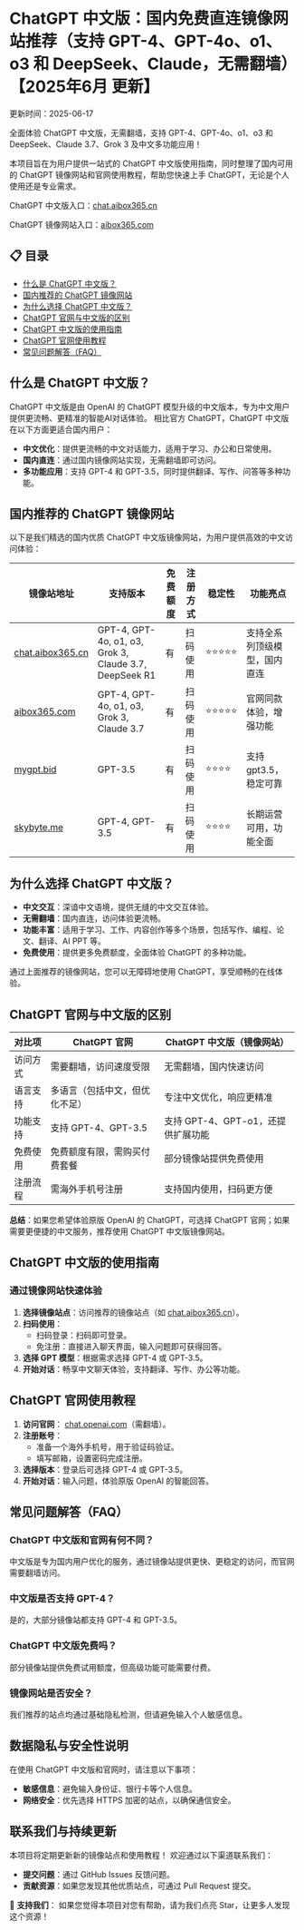 # ChatGPT 中文版：国内免费直连镜像网站推荐（支持 GPT-4、GPT-4o、o1、o3 和 DeepSeek、Claude，无需翻墙）【2025年6月 更新】

更新时间：2025-06-17

全面体验 ChatGPT 中文版，无需翻墙，支持 GPT-4、GPT-4o、o1、o3 和 DeepSeek、Claude 3.7、Grok 3 及中文多功能应用！

本项目旨在为用户提供一站式的 ChatGPT 中文版使用指南，同时整理了国内可用的 ChatGPT 镜像网站和官网使用教程，帮助您快速上手 ChatGPT，无论是个人使用还是专业需求。

ChatGPT 中文版入口：[chat.aibox365.cn](https://chat.aibox365.cn)

ChatGPT 镜像网站入口：[aibox365.com](https://aibox365.com)

## 📋 目录
- [什么是 ChatGPT 中文版？](#什么是-chatgpt-中文版)
- [国内推荐的 ChatGPT 镜像网站](#国内推荐的-chatgpt-镜像网站)
- [为什么选择 ChatGPT 中文版？](#为什么选择-chatgpt-中文版)
- [ChatGPT 官网与中文版的区别](#chatgpt-官网与中文版的区别)
- [ChatGPT 中文版的使用指南](#chatgpt-中文版的使用指南)
- [ChatGPT 官网使用教程](#chatgpt-官网使用教程)
- [常见问题解答（FAQ）](#常见问题解答faq)

## 什么是 ChatGPT 中文版？
ChatGPT 中文版是由 OpenAI 的 ChatGPT 模型升级的中文版本，专为中文用户提供更流畅、更精准的智能AI对话体验。
相比官方 ChatGPT，ChatGPT 中文版在以下方面更适合国内用户：

- **中文优化**：提供更流畅的中文对话能力，适用于学习、办公和日常使用。
- **国内直连**：通过国内镜像网站实现，无需翻墙即可访问。
- **多功能应用**：支持 GPT-4 和 GPT-3.5，同时提供翻译、写作、问答等多种功能。

## 国内推荐的 ChatGPT 镜像网站
以下是我们精选的国内优质 ChatGPT 中文版镜像网站，为用户提供高效的中文访问体验：

| 镜像站地址 | 支持版本 | 免费额度 | 注册方式 | 稳定性 | 功能亮点 |
|------------|----------|----------|----------|--------|----------|
| [chat.aibox365.cn](https://chat.aibox365.cn) | GPT-4, GPT-4o, o1, o3, Grok 3, Claude 3.7, DeepSeek R1 | 有 | 扫码使用 | ⭐⭐⭐⭐⭐ | 支持全系列顶级模型，国内直连 |
| [aibox365.com](https://aibox365.com) | GPT-4, GPT-4o, o1, o3, Grok 3, Claude 3.7 | 有 | 扫码使用 | ⭐⭐⭐⭐⭐ | 官网同款体验，增强功能 |
| [mygpt.bid](https://uuu.mygpt.bid) | GPT-3.5 | 有 | 扫码使用 | ⭐⭐⭐⭐ | 支持gpt3.5，稳定可靠 |
| [skybyte.me](https://cgs.skybyte.me) | GPT-4, GPT-3.5 | 有 | 扫码使用 | ⭐⭐⭐⭐ | 长期运营可用，功能全面 |

## 为什么选择 ChatGPT 中文版？
- **中文交互**：深谙中文语境，提供无缝的中文交互体验。
- **无需翻墙**：国内直连，访问体验更流畅。
- **功能丰富**：适用于学习、工作、内容创作等多个场景，包括写作、编程、论文、翻译、AI PPT 等。
- **免费使用**：提供更多免费额度，全面体验 ChatGPT 的多种功能。

通过上面推荐的镜像网站，您可以无障碍地使用 ChatGPT，享受顺畅的在线体验。

## ChatGPT 官网与中文版的区别

| 对比项 | ChatGPT 官网 | ChatGPT 中文版（镜像网站） |
|--------|--------------|----------------------------|
| 访问方式 | 需要翻墙，访问速度受限 | 无需翻墙，国内快速访问 |
| 语言支持 | 多语言（包括中文，但优化不足） | 专注中文优化，响应更精准 |
| 功能支持 | 支持 GPT-4、GPT-3.5 | 支持 GPT-4、GPT-o1，还提供扩展功能 |
| 免费使用 | 免费额度有限，需购买付费套餐 | 部分镜像站提供免费使用 |
| 注册流程 | 需海外手机号注册 | 支持国内使用，扫码更方便 |

**总结**：如果您希望体验原版 OpenAI 的 ChatGPT，可选择 ChatGPT 官网；如果需要更便捷的中文服务，推荐使用 ChatGPT 中文版镜像网站。

## ChatGPT 中文版的使用指南
### 通过镜像网站快速体验

1. **选择镜像站点**：访问推荐的镜像站点（如 [chat.aibox365.cn](https://chat.aibox365.cn)）。
2. **扫码使用**：
   - 扫码登录：扫码即可登录。
   - 免注册：直接进入聊天界面，输入问题即可获得回答。
3. **选择 GPT 模型**：根据需求选择 GPT-4 或 GPT-3.5。
4. **开始对话**：畅享中文聊天体验，支持翻译、写作、办公等功能。

## ChatGPT 官网使用教程
1. **访问官网**： [chat.openai.com](https://chat.openai.com)（需翻墙）。
2. **注册账号**：
   - 准备一个海外手机号，用于验证码验证。
   - 填写邮箱，设置密码完成注册。
3. **选择版本**：登录后可选择 GPT-4 或 GPT-3.5。
4. **开始对话**：输入问题，体验原版 OpenAI 的智能回答。

## 常见问题解答（FAQ）
### ChatGPT 中文版和官网有何不同？
中文版是专为国内用户优化的服务，通过镜像站提供更快、更稳定的访问，而官网需要翻墙访问。

### 中文版是否支持 GPT-4？
是的，大部分镜像站都支持 GPT-4 和 GPT-3.5。

### ChatGPT 中文版免费吗？
部分镜像站提供免费试用额度，但高级功能可能需要付费。

### 镜像网站是否安全？
我们推荐的站点均通过基础隐私检测，但请避免输入个人敏感信息。

## 数据隐私与安全性说明
在使用 ChatGPT 中文版和官网时，请注意以下事项：

- **敏感信息**：避免输入身份证、银行卡等个人信息。
- **网络安全**：优先选择 HTTPS 加密的站点，以确保通信安全。

## 联系我们与持续更新
本项目将定期更新新的镜像站点和使用教程！
欢迎通过以下渠道联系我们：

- **提交问题**：通过 GitHub Issues 反馈问题。
- **贡献资源**：如果您发现其他优质站点，可通过 Pull Request 提交。

🌟 **支持我们**： 如果您觉得本项目对您有帮助，请为我们点亮 Star，让更多人发现这个资源！
